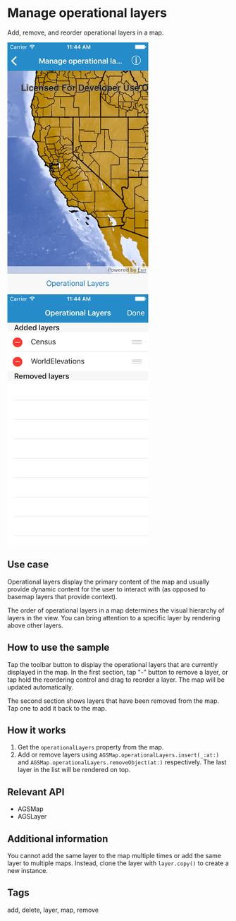 # Manage operational layers

Add, remove, and reorder operational layers in a map.

![Image of manage operational layers 1](manage-operational-layers-1.png)
![Image of manage operational layers 2](manage-operational-layers-2.png)

## Use case

Operational layers display the primary content of the map and usually provide dynamic content for the user to interact with (as opposed to basemap layers that provide context).

The order of operational layers in a map determines the visual hierarchy of layers in the view. You can bring attention to a specific layer by rendering above other layers.

## How to use the sample

Tap the toolbar button to display the operational layers that are currently displayed in the map. In the first section, tap "-" button to remove a layer, or tap hold the reordering control and drag to reorder a layer. The map will be updated automatically.

The second section shows layers that have been removed from the map. Tap one to add it back to the map.

## How it works

1. Get the `operationalLayers` property from the map.
2. Add or remove layers using `AGSMap.operationalLayers.insert(_:at:)` and `AGSMap.operationalLayers.removeObject(at:)` respectively. The last layer in the list will be rendered on top.

## Relevant API

* AGSMap
* AGSLayer

## Additional information

You cannot add the same layer to the map multiple times or add the same layer to multiple maps. Instead, clone the layer with `layer.copy()` to create a new instance.

## Tags

add, delete, layer, map, remove
